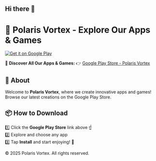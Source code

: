 ## Hi there 👋

# 🚀 Polaris Vortex - Explore Our Apps & Games 
[![Get it on Google Play](https://upload.wikimedia.org/wikipedia/commons/7/78/Google_Play_Store_badge_EN.svg)](https://play.google.com/store/apps/developer?id=Polaris+Vortex)

📲 **Discover All Our Apps & Games:** 
👉 [Google Play Store - Polaris Vortex](https://play.google.com/store/apps/developer?id=Polaris+Vortex)  

## 🌟 About  
Welcome to **Polaris Vortex**, where we create innovative apps and games! Browse our latest creations on the Google Play Store.  

## 📦 How to Download  
1️⃣ Click the **Google Play Store** link above ☝️  
2️⃣ Explore and choose any app  
3️⃣ Tap **Install** and start enjoying! 🚀  
 

© 2025 Polaris Vortex. All rights reserved.  
